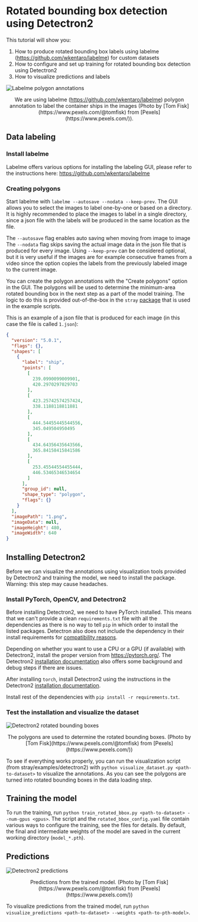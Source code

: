 
# Rotated bounding box detection using Detectron2

This tutorial will show you: 
1. How to produce rotated bounding box labels using labelme (<a href="https://github.com/wkentaro/labelme">https://github.com/wkentaro/labelme</a>) for custom datasets
2. How to configure and set up training for rotated bounding box detection using Detectron2
3. How to visualize predictions and labels

![Labelme polygon annotations](https://stray-data.nyc3.digitaloceanspaces.com/tutorials/labelmeui.png)
<p align = "center">
We are using labelme (<a href="https://github.com/wkentaro/labelme">https://github.com/wkentaro/labelme</a>) polygon annotation to label the container ships in the images (Photo by [Tom Fisk](https://www.pexels.com/@tomfisk) from [Pexels](https://www.pexels.com/)).
</p>


## Data labeling

### Install labelme
Labelme offers various options for installing the labeling GUI, please refer to the instructions here: <a href="https://github.com/wkentaro/labelme">https://github.com/wkentaro/labelme</a>

### Creating polygons
Start labelme with `labelme --autosave --nodata --keep-prev`. The GUI allows you to select the images to label one-by-one or based on a directory. It is highly recommended to place the images to label in a single directory, since a json file with the labels will be produced in the same location as the file.

The `--autosave` flag enables auto saving when moving from image to image The `--nodata` flag skips saving the actual image data in the json file that is produced for every image. Using `--keep-prev` can be considered optional, but it is very useful if the images are for example consecutive frames from a video since the option copies the labels from the previously labeled image to the current image.

You can create the polygon annotations with the "Create polygons" option in the GUI. The polygons will be used to determine the minimum-area rotated bounding box in the next step as a part of the model training. The logic to do this is provided out-of-the-box in the `stray` <a href="https://github.com/StrayRobots/stray">package</a> that is used in the example scripts.

This is an example of a json file that is produced for each image (in this case the file is called `1.json`):

```json
{
  "version": "5.0.1",
  "flags": {},
  "shapes": [
    {
      "label": "ship",
      "points": [
        [
          239.0990099009901,
          420.2970297029703
        ],
        [
          423.25742574257424,
          338.1188118811881
        ],
        [
          444.54455445544556,
          345.049504950495
        ],
        [
          434.64356435643566,
          365.84158415841586
        ],
        [
          253.45544554455444,
          446.53465346534654
        ]
      ],
      "group_id": null,
      "shape_type": "polygon",
      "flags": {}
    }
  ],
  "imagePath": "1.png",
  "imageData": null,
  "imageHeight": 480,
  "imageWidth": 640
}
```

## Installing Detectron2
Before we can visualize the annotations using visualization tools provided by Detectron2 and training the model, we need to install the package. Warning: this step may cause headaches.

### Install PyTorch, OpenCV, and Detectron2
Before installing Detectron2, we need to have PyTorch installed. This means that we can't provide a clean `requirements.txt` file with all the dependencies as there is no way to tell `pip` in which order to install the listed packages. Detectron also does not include the dependency in their install requirements for <a href="https://github.com/facebookresearch/detectron2/blob/9258799e4e72786edd67940872e0ed2c4387aac5/setup.py#L166">compatibility reasons</a>.

Depending on whether you want to use a CPU or a GPU (if available) with Detectron2, install the proper version from <a href="https://pytorch.org/">https://pytorch.org/</a>. The Detectron2 <a href=https://detectron2.readthedocs.io/en/latest/tutorials/install.html>installation documentation</a> also offers some background and debug steps if there are issues.

After installing `torch`, install Detectron2 using the instructions in the Detectron2 <a href=https://detectron2.readthedocs.io/en/latest/tutorials/install.html>installation documentation</a>.

Install rest of the dependencies with `pip install -r requirements.txt`.

### Test the installation and visualize the dataset

![Detectron2 rotated bounding boxes](https://stray-data.nyc3.digitaloceanspaces.com/tutorials/labels.png)
<p align = "center">
The polygons are used to determine the rotated bounding boxes. (Photo by [Tom Fisk](https://www.pexels.com/@tomfisk) from [Pexels](https://www.pexels.com/))
</p>

To see if everything works properly, you can run the visualization script (from stray/examples/detectron2) with `python visualize_dataset.py <path-to-dataset>` to visualize the annotations. As you can see the polygons are turned into rotated bounding boxes in the data loading step.

## Training the model

To run the training, run `python train_rotated_bbox.py <path-to-dataset> --num-gpus <gpus>`. The script and the `rotated_bbox_config.yaml` file contain various ways to configure the training, see the files for details. By default, the final and intermediate weights of the model are saved in the current working directory (`model_*.pth`).

## Predictions

![Detectron2 predictions](https://stray-data.nyc3.digitaloceanspaces.com/tutorials/predictions.png)
<p align = "center">
Predictions from the trained model. (Photo by [Tom Fisk](https://www.pexels.com/@tomfisk) from [Pexels](https://www.pexels.com/))
</p>

To visualize predictions from the trained model, run `python visualize_predictions <path-to-dataset> --weights <path-to-pth-model>`.